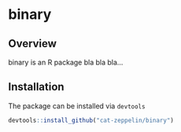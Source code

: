 # binary

## Overview

binary is an R package bla bla bla...

## Installation

The package can be installed via `devtools`

``` r
devtools::install_github("cat-zeppelin/binary")
```
